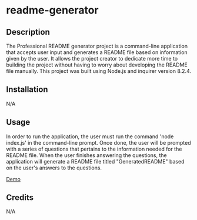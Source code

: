 # readme-generator

## Description

The Professional README generator project is a command-line application that accepts user input and generates a README file based on information given by the user. It allows the project creator to dedicate more time to building the project without having to worry about developing the README file manually. This project was built using Node.js and inquirer version 8.2.4.

## Installation

N/A

## Usage

In order to run the application, the user must run the command 'node index.js' in the command-line prompt. Once done, the user will be prompted with a series of questions that pertains to the information needed for the README file. When the user finishes answering the questions, the application will generate a README file titled "GeneratedREADME" based on the user's answers to the questions.

[Demo]("https://drive.google.com/file/d/1R14mwCIvH0oOdnTd9QGG6nIGLZaJVp4a/view")

## Credits

N/A
